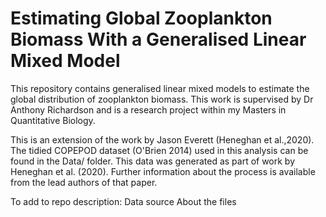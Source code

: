 # Estimating Global Zooplankton Biomass With a Generalised Linear Mixed Model
This repository contains generalised linear mixed models to estimate the global distribution of zooplankton biomass. This work is supervised by Dr Anthony Richardson and is a research project within my Masters in Quantitative Biology. 

This is an extension of the work by Jason Everett (Heneghan et al.,2020). The tidied COPEPOD dataset (O'Brien 2014) used in this analysis can be found in the Data/ folder. This data was generated as part of work by Heneghan et al. (2020). Further information about the process is available from the lead authors of that paper. 

To add to repo description:
Data source
About the files 
